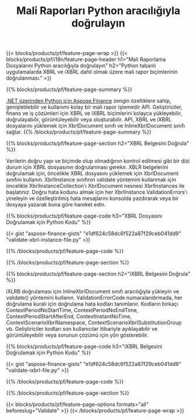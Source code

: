 ﻿---
title: Mali Raporları Python aracılığıyla doğrulayın
url: /tr/python-net/validate/
description:  Python kitaplığı aracılığıyla XBRL ve iXBRL dosyalarındaki mali raporları doğrulamak için Python kodu.
---
{{< blocks/products/pf/feature-page-wrap >}}
{{< blocks/products/pf/i18n/feature-page-header h1="Mali Raporlama Dosyalarını Python aracılığıyla doğrulayın" h2="Python tabanlı uygulamalarda XBRL ve iXBRL dahil olmak üzere mali rapor biçimlerinin doğrulanması." >}}

{{% blocks/products/pf/feature-page-summary %}}

[.NET üzerinden Python için Aspose.Finance](https://products.aspose.com/finance/python-net/) zengin özelliklere sahip, genişletilebilir ve kullanımı kolay bir mali rapor işlemedir API. Geliştiriciler, finans ve iş çözümleri için XBRL ve iXBRL biçimlerini kolayca yükleyebilir, doğrulayabilir, görüntüleyebilir veya oluşturabilir. API, XBRL ve iXBRL dosyalarını yüklemek için XbrlDocument sınıfı ve InlineXbrlDocument sınıfı sağlar.
{{% /blocks/products/pf/feature-page-summary %}}

{{% blocks/products/pf/feature-page-section h2="XBRL Belgesini Doğrula" %}}

Verilerin doğru yapı ve biçimde olup olmadığının kontrol edilmesi gibi bir dizi durum için XBRL dosyasının doğrulanması gerekir. XBLR belgelerini doğrulamak için, öncelikle XBRL dosyasını yüklemek için XbrlDocument sınıfını kullanın. XbrlInstance sınıfının validate yöntemini kullanmak için öncelikle XbrlInstanceCollection'ı XbrlDocument nesnesi XbrlInstances ile başlatınız. Doğru hata kodunu almak için her XbrlInstance.ValidationErrors'ı yineleyin ve özelleştirilmiş hata mesajlarını konsolda yazdırarak veya bir dosyaya yazarak buna göre hareket edin.

{{% blocks/products/pf/feature-page-code h3="XBRL Dosyasını Doğrulamak için Python Kodu" %}}

{{< gist "aspose-finance-gists" "e1df624c58dc6f522a87f29ceb041dd9" "validate-xbrl-instance-file.py" >}} 

{{% /blocks/products/pf/feature-page-code %}}

{{% /blocks/products/pf/feature-page-section %}}

{{% blocks/products/pf/feature-page-section h2="iXBRL Belgesini Doğrula" %}}

iXLRB doğrulaması için InlineXbrlDocument sınıfı aracılığıyla yükleyin ve validate() yöntemini kullanın. ValidationErrorCode numaralandırmada, her doğrulama kuralı için doğrulama hata kodları tanımlanır. Kodların birkaçı ContextPeriodNoStartTime, ContextPeriodNoEndTime, ContextPeriodStartAfterEnd, ContextInstantNoTime, ContextScenarioXbrlNamespace, ContextScenarioXbrlSubstitutionGroup vb. Geliştiriciler kodları son kullanıcılar itibariyle ayıklayabilir ve görüntüleyebilir veya sorunun çözümü için yön gösterebilir.

{{% blocks/products/pf/feature-page-code h3="iXBRL Belgesini Doğrulamak için Python Kodu" %}}

{{< gist "aspose-finance-gists" "e1df624c58dc6f522a87f29ceb041dd9" "validate-ixbrl-file.py" >}}

{{% /blocks/products/pf/feature-page-code %}}

{{% /blocks/products/pf/feature-page-section %}}

{{< blocks/products/pf/feature-page-options formats="all" beforeslug="Validate" >}}
{{< /blocks/products/pf/feature-page-wrap >}}